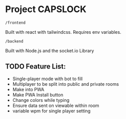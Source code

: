 # Project CAPSLOCK

`/frontend`

Built with react with tailwindcss. Requires env variables. 

`/backend`

Built with Node.js and the socket.io Library

## TODO Feature List:
- Single-player mode with bot to fill
- Multiplayer to be split into public and private rooms
- Make into PWA
- Make PWA Install button
- Change colors while typing
- Ensure data sent on viewable within room
- variable wpm for single player setting